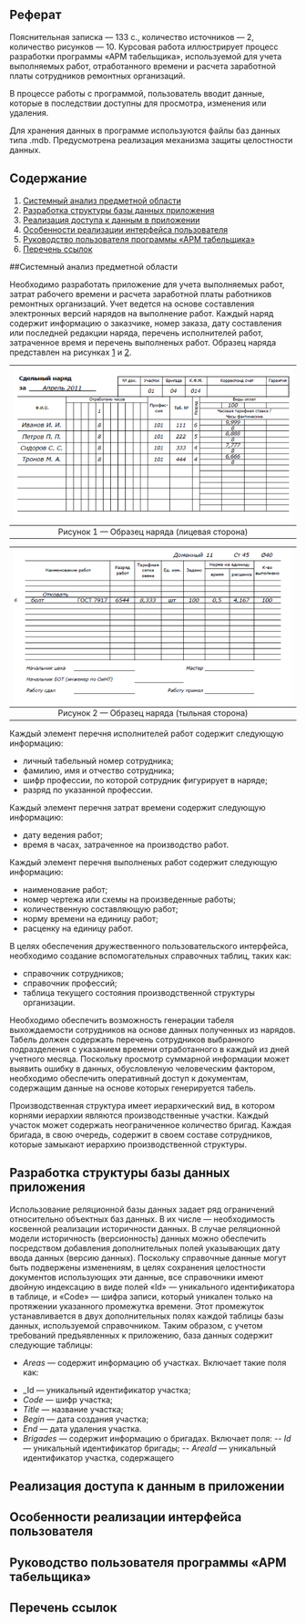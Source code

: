 ## Реферат

Пояснительная записка — 133 с., количество источников — 2, количество рисунков — 10.
Курсовая работа иллюстрирует процесс разработки программы «АРМ табельщика»,
используемой для учета выполняемых работ, отработанного времени и расчета заработной платы сотрудников ремонтных организаций.

В процессе работы с программой, пользователь вводит данные, которые в последствии доступны для просмотра, изменения или удаления.

Для хранения данных в программе используются файлы баз данных типа .mdb. Предусмотрена реализация механизма защиты целостности данных.

## Содержание

1. [Системный анализ предметной области](#analisys)
2. [Разработка структуры базы данных приложения](#data)
3. [Реализация доступа к данным в приложении](#accsess)
4. [Особенности реализации интерфейса пользователя](#ui)
5. [Руководство пользователя программы «АРМ табельщика»](#man)
6. [Перечень ссылок](#ref)

##<a name="analisys">Системный анализ предметной области</a>

Необходимо разработать приложение для учета выполняемых работ, затрат рабочего времени и расчета заработной платы
работников ремонтных организаций. Учет ведется на основе составления электронных версий нарядов на выполнение работ.
Каждый наряд содержит информацию о заказчике, номер заказа, дату составления или последней редакции наряда,
перечень исполнителей работ, затраченное время и перечень выполненых работ. Образец наряда представлен на рисунках [1](#fig1) и [2](#fig2).

| <a name="fig1"> ![Образец наряда (лицевая сторона)](./fig1.png) </a> |
| :-: |
| Рисунок 1 — Образец наряда (лицевая сторона) |

| <a name="fig2"> ![Образец наряда (тыльная сторона)](./fig2.png) </a> |
| :-: |
| Рисунок 2 — Образец наряда (тыльная сторона) |

Каждый элемент перечня исполнителей работ содержит следующую информацию:
- личный табельный номер сотрудника;
- фамилию, имя и отчество сотрудника;
- шифр профессии, по которой сотрудник фигурирует в наряде;
- разряд по указанной профессии.

Каждый элемент перечня затрат времени содержит следующую информацию:
- дату ведения работ;
- время в часах, затраченное на производство работ.

Каждый элемент перечня выполненых работ содержит следующую информацию:
- наименование работ;
- номер чертежа или схемы на произведенные работы;
- количественную составляющую работ;
- норму времени на единицу работ;
- расценку на единицу работ.

В целях обеспечения дружественного пользовательского интерфейса,
необходимо создание вспомогательных справочных таблиц, таких как:
- справочник сотрудников;
- справочник профессий;
- таблица текущего состояния производственной структуры организации.

Необходимо обеспечить возможность генерации табеля выхождаемости сотрудников
на основе данных полученных из нарядов. Табель должен содержать перечень сотрудников
выбранного подразделения с указанием времени отработанного в каждый из дней учетного месяца.
Поскольку просмотр суммарной информации может выявить ошибку в данных,
обусловленую человеческим фактором, необходимо обеспечить оперативный доступ к документам,
содержащим данные на основе которых генерируется табель.

Производственная структура имеет иерархический вид, в котором корнями иерархии являются производственные участки.
Каждый участок может содержать неограниченное количество бригад.
Каждая бригада, в свою очередь, содержит в своем составе сотрудников,
которые замыкают иерархию производственной структуры.

## <a name="data">Разработка структуры базы данных приложения</a>

Использование реляционной базы данных задает ряд ограничений относительно объектных баз данных.
В их числе — необходимость косвенной реализации историчности данных. В случае реляционной
модели историчность (версионность) данных  можно  обеспечить
посредством добавления дополнительных полей указывающих дату ввода
данных (версию данных). Поскольку справочные данные могут быть
подвержены изменениям, в целях сохранения целостности документов
использующих эти данные, все справочники имеют двойную индексацию в
виде полей «Id» — уникального идентификатора в таблице, и «Code» — шифра
записи, который уникален только на протяжении указанного промежутка
времени. Этот промежуток устанавливается в двух дополнительных полях
каждой таблицы базы данных, используемой справочником.
Таким образом, с учетом требований предъявленных к приложению,
база данных содержит следующие таблицы:
* *_Areas_* — содержит информацию об участках. Включает такие поля как:
- _Id — уникальный идентификатор участка;
- _Code_ — шифр участка;
- _Title_ — название участка;
- _Begin_ — дата создания участка;
- _End_ — дата удаления участка.
- _Brigades_ — содержит информацию о бригадах. Включает поля:
-- _Id_ — уникальный идентификатор бригады;
-- _AreaId_ — уникальный идентификатор участка, содержащего

## <a name="accsess">Реализация доступа к данным в приложении</a>

## <a name="ui">Особенности реализации интерфейса пользователя</a>

## <a name="man">Руководство пользователя программы «АРМ табельщика»</a>

## <a name="ref">Перечень ссылок</a>
